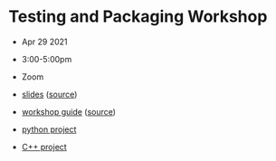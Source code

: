 # Testing and Packaging Workshop
- Apr 29 2021
- 3:00-5:00pm
- Zoom

- [slides](https://flatironinstitute.github.io/sciware/14_TestingPackaging/slides.html) ([source](main.md))
- [workshop guide](https://flatironinstitute.github.io/sciware/14_TestingPackaging/guide.html) ([source](workshop.md))
- [python project](https://github.com/flatironinstitute/sciware-testing-python)
- [C++ project](https://github.com/flatironinstitute/sciware-testing-cpp)
